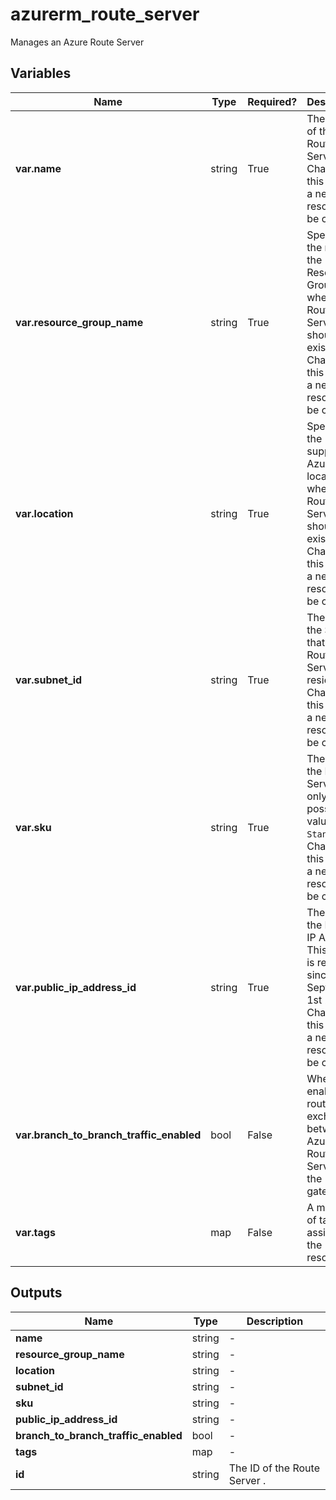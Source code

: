 # azurerm_route_server

Manages an Azure Route Server

## Variables

| Name | Type | Required? |  Description |
| ---- | ---- | --------- |  ----------- |
| **var.name** | string | True | The name of the Route Server. Changing this forces a new resource to be created. | 
| **var.resource_group_name** | string | True | Specifies the name of the Resource Group where the Route Server should exist. Changing this forces a new resource to be created. | 
| **var.location** | string | True | Specifies the supported Azure location where the Route Server should exist. Changing this forces a new resource to be created. | 
| **var.subnet_id** | string | True | The ID of the Subnet that the Route Server will reside. Changing this forces a new resource to be created. | 
| **var.sku** | string | True | The SKU of the Route Server. The only possible value is `Standard`. Changing this forces a new resource to be created. | 
| **var.public_ip_address_id** | string | True | The ID of the Public IP Address. This option is required since September 1st 2021. Changing this forces a new resource to be created. | 
| **var.branch_to_branch_traffic_enabled** | bool | False | Whether to enable route exchange between Azure Route Server and the gateway(s) | 
| **var.tags** | map | False | A mapping of tags to assign to the resource. | 



## Outputs

| Name | Type | Description |
| ---- | ---- | --------- | 
| **name** | string  | - | 
| **resource_group_name** | string  | - | 
| **location** | string  | - | 
| **subnet_id** | string  | - | 
| **sku** | string  | - | 
| **public_ip_address_id** | string  | - | 
| **branch_to_branch_traffic_enabled** | bool  | - | 
| **tags** | map  | - | 
| **id** | string  | The ID of the Route Server . | 